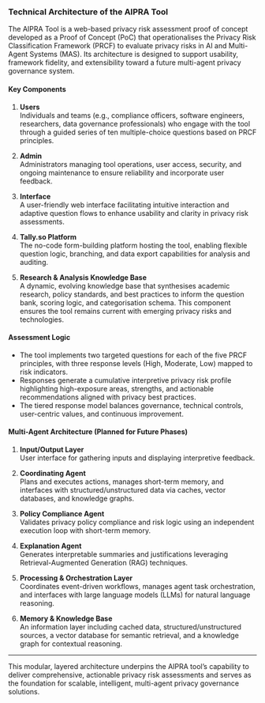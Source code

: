 ### Technical Architecture of the AIPRA Tool

The AIPRA Tool is a web-based privacy risk assessment proof of concept developed as a Proof of Concept (PoC) that operationalises the Privacy Risk Classification Framework (PRCF) to evaluate privacy risks in AI and Multi-Agent Systems (MAS). Its architecture is designed to support usability, framework fidelity, and extensibility toward a future multi-agent privacy governance system.

#### Key Components

1. **Users**  
   Individuals and teams (e.g., compliance officers, software engineers, researchers, data governance professionals) who engage with the tool through a guided series of ten multiple-choice questions based on PRCF principles.

2. **Admin**  
   Administrators managing tool operations, user access, security, and ongoing maintenance to ensure reliability and incorporate user feedback.

3. **Interface**  
   A user-friendly web interface facilitating intuitive interaction and adaptive question flows to enhance usability and clarity in privacy risk assessments.

4. **Tally.so Platform**  
   The no-code form-building platform hosting the tool, enabling flexible question logic, branching, and data export capabilities for analysis and auditing.

5. **Research & Analysis Knowledge Base**  
   A dynamic, evolving knowledge base that synthesises academic research, policy standards, and best practices to inform the question bank, scoring logic, and categorisation schema. This component ensures the tool remains current with emerging privacy risks and technologies.

#### Assessment Logic

-   The tool implements two targeted questions for each of the five PRCF principles, with three response levels (High, Moderate, Low) mapped to risk indicators.
-   Responses generate a cumulative interpretive privacy risk profile highlighting high-exposure areas, strengths, and actionable recommendations aligned with privacy best practices.
-   The tiered response model balances governance, technical controls, user-centric values, and continuous improvement.

#### Multi-Agent Architecture (Planned for Future Phases)

1. **Input/Output Layer**  
   User interface for gathering inputs and displaying interpretive feedback.

2. **Coordinating Agent**  
   Plans and executes actions, manages short-term memory, and interfaces with structured/unstructured data via caches, vector databases, and knowledge graphs.

3. **Policy Compliance Agent**  
   Validates privacy policy compliance and risk logic using an independent execution loop with short-term memory.

4. **Explanation Agent**  
   Generates interpretable summaries and justifications leveraging Retrieval-Augmented Generation (RAG) techniques.

5. **Processing & Orchestration Layer**  
   Coordinates event-driven workflows, manages agent task orchestration, and interfaces with large language models (LLMs) for natural language reasoning.

6. **Memory & Knowledge Base**  
   An information layer including cached data, structured/unstructured sources, a vector database for semantic retrieval, and a knowledge graph for contextual reasoning.

---

This modular, layered architecture underpins the AIPRA tool’s capability to deliver comprehensive, actionable privacy risk assessments and serves as the foundation for scalable, intelligent, multi-agent privacy governance solutions.
